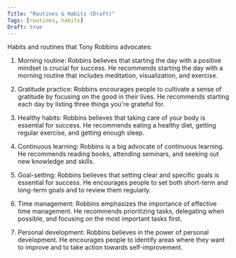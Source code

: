 ```yaml
---
Title: "Routines & Habits (Draft)"
Tags: [routines, habits]
Draft: true
---
```


Habits and routines that Tony Robbins advocates:

1.  Morning routine: Robbins believes that starting the day with a positive mindset is crucial for success. He recommends starting the day with a morning routine that includes meditation, visualization, and exercise.
    
2.  Gratitude practice: Robbins encourages people to cultivate a sense of gratitude by focusing on the good in their lives. He recommends starting each day by listing three things you're grateful for.
    
3.  Healthy habits: Robbins believes that taking care of your body is essential for success. He recommends eating a healthy diet, getting regular exercise, and getting enough sleep.
    
4.  Continuous learning: Robbins is a big advocate of continuous learning. He recommends reading books, attending seminars, and seeking out new knowledge and skills.
    
5.  Goal-setting: Robbins believes that setting clear and specific goals is essential for success. He encourages people to set both short-term and long-term goals and to review them regularly.
    
6.  Time management: Robbins emphasizes the importance of effective time management. He recommends prioritizing tasks, delegating when possible, and focusing on the most important tasks first.
    
7.  Personal development: Robbins believes in the power of personal development. He encourages people to identify areas where they want to improve and to take action towards self-improvement.